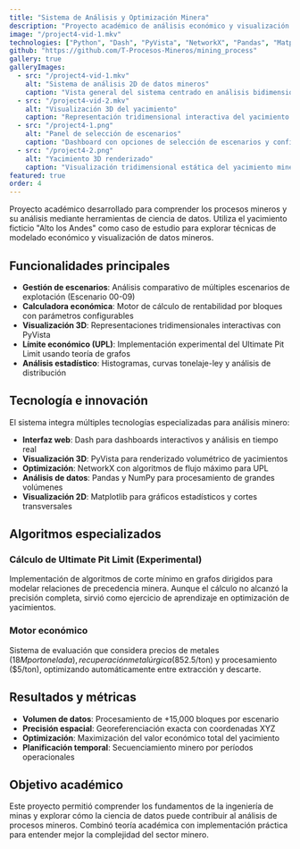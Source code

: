 ```yaml
---
title: "Sistema de Análisis y Optimización Minera"
description: "Proyecto académico de análisis económico y visualización 3D/2D de procesos mineros usando el yacimiento ficticio Alto los Andes para comprender el ámbito minero."
image: "/project4-vid-1.mkv"
technologies: ["Python", "Dash", "PyVista", "NetworkX", "Pandas", "Matplotlib"]
github: "https://github.com/T-Procesos-Mineros/mining_process"
gallery: true
galleryImages:
  - src: "/project4-vid-1.mkv"
    alt: "Sistema de análisis 2D de datos mineros"
    caption: "Vista general del sistema centrado en análisis bidimensional de datos y visualizaciones estadísticas"
  - src: "/project4-vid-2.mkv"
    alt: "Visualización 3D del yacimiento"
    caption: "Representación tridimensional interactiva del yacimiento con bloques coloreados por valor económico"
  - src: "/project4-1.png"
    alt: "Panel de selección de escenarios"
    caption: "Dashboard con opciones de selección de escenarios y configuración del sistema"
  - src: "/project4-2.png"
    alt: "Yacimiento 3D renderizado"
    caption: "Visualización tridimensional estática del yacimiento minero con bloques georeferenciados"
featured: true
order: 4
---
```


Proyecto académico desarrollado para comprender los procesos mineros y su análisis mediante herramientas de ciencia de datos. Utiliza el yacimiento ficticio "Alto los Andes" como caso de estudio para explorar técnicas de modelado económico y visualización de datos mineros.

## Funcionalidades principales

- **Gestión de escenarios**: Análisis comparativo de múltiples escenarios de explotación (Escenario 00-09)
- **Calculadora económica**: Motor de cálculo de rentabilidad por bloques con parámetros configurables
- **Visualización 3D**: Representaciones tridimensionales interactivas con PyVista
- **Límite económico (UPL)**: Implementación experimental del Ultimate Pit Limit usando teoría de grafos
- **Análisis estadístico**: Histogramas, curvas tonelaje-ley y análisis de distribución

## Tecnología e innovación

El sistema integra múltiples tecnologías especializadas para análisis minero:

- **Interfaz web**: Dash para dashboards interactivos y análisis en tiempo real
- **Visualización 3D**: PyVista para renderizado volumétrico de yacimientos
- **Optimización**: NetworkX con algoritmos de flujo máximo para UPL
- **Análisis de datos**: Pandas y NumPy para procesamiento de grandes volúmenes
- **Visualización 2D**: Matplotlib para gráficos estadísticos y cortes transversales

## Algoritmos especializados

### Cálculo de Ultimate Pit Limit (Experimental)
Implementación de algoritmos de corte mínimo en grafos dirigidos para modelar relaciones de precedencia minera. Aunque el cálculo no alcanzó la precisión completa, sirvió como ejercicio de aprendizaje en optimización de yacimientos.

### Motor económico
Sistema de evaluación que considera precios de metales ($18M por tonelada), recuperación metalúrgica (85%), costos de minería ($2.5/ton) y procesamiento ($5/ton), optimizando automáticamente entre extracción y descarte.

## Resultados y métricas

- **Volumen de datos**: Procesamiento de +15,000 bloques por escenario
- **Precisión espacial**: Georeferenciación exacta con coordenadas XYZ
- **Optimización**: Maximización del valor económico total del yacimiento
- **Planificación temporal**: Secuenciamiento minero por períodos operacionales

## Objetivo académico

Este proyecto permitió comprender los fundamentos de la ingeniería de minas y explorar cómo la ciencia de datos puede contribuir al análisis de procesos mineros. Combinó teoría académica con implementación práctica para entender mejor la complejidad del sector minero.